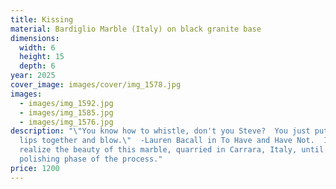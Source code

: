 ```yaml
---
title: Kissing
material: Bardiglio Marble (Italy) on black granite base
dimensions:
  width: 6
  height: 15
  depth: 6
year: 2025
cover_image: images/cover/img_1578.jpg
images:
  - images/img_1592.jpg
  - images/img_1585.jpg
  - images/img_1576.jpg
description: "\"You know how to whistle, don't you Steve?  You just put your
  lips together and blow.\"  -Lauren Bacall in To Have and Have Not.  I did not
  realize the beauty of this marble, quarried in Carrara, Italy, until the
  polishing phase of the process."
price: 1200
---
```

